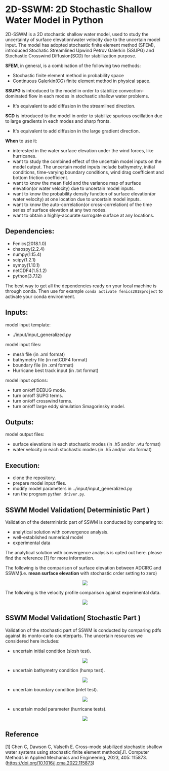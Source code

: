 2D-SSWM: 2D Stochastic Shallow Water Model in Python
================================================================

2D-SSWM is a 2D stochastic shallow water model, used to study the uncertainty of surface elevation/water velocity due to the uncertain model input.
The model has adopted stochastic finite element method (SFEM), introduced Stochatic Streamlined Upwind Petrov Galerkin (SSUPG) 
and Stochastic Crosswind Diffusion(SCD) for stabilization purpose.

**SFEM**, in general, is a combination of the following two methods:
-   Stochastic finite element method in probability space
-   Continuous Galerkin(CG) finite element method in physical space.

**SSUPG** is introduced to the model in order to stabilize convection-dominated flow in each modes in stochastic shallow water problems.
-   It's equivalent to add diffusion in the streamlined direction.

**SCD** is introduced to the model in order to stabilize spurious oscillation due to large gradients in each modes and sharp fronts.
-   It's equivalent to add diffusion in the large gradient direction.

**When** to use it:
-   interested in the water surface elevation under the wind forces, like hurricanes.
-   want to study the combined effect of the uncertain model inputs on the model output. The uncertain model inputs include bathymetry, initial conditions,
time-varying boundary conditions, wind drag coefficient and bottom friction coefficient.
-   want to know the mean field and the variance map of surface elevation(or water velocity) due to uncertain model inputs.
-   want to know the probability density function of surface elevation(or water velocity) at one location due to uncertain model inputs.
-   want to know the auto-correlation(or cross-correlation) of the time series of surface elevation at any two nodes.
-   want to obtain a highly-accurate surrogate surface at any locations.

Dependencies:
-------------

-   Fenics(2018.1.0)
-   chaospy(2.2.4)
-   numpy(1.15.4)
-   scipy(1.2.1)
-   sympy(1.10.1)
-   netCDF4(1.5.1.2)
-   python(3.7.12)

The best way to get all the dependencies ready on your local machine is through conda. Then use for example `conda activate fenics2018project` to activate your conda environment.

Inputs:
------------

model input template:
-   ./input/input_generalized.py

model input files:
-   mesh file (in .xml format)
-   bathymetry file (in netCDF4 format)
-   boundary file (in .xml format)
-   Hurricane best track input (in .txt format)

model input options:
-   turn on/off DEBUG mode.
-   turn on/off SUPG terms.
-   turn on/off crosswind terms.
-   turn on/off large eddy simulation Smagorinsky model.

Outputs:
--------

model output files:
-   surface elevations in each stochastic modes (in .h5 and/or .vtu format)
-   water velocity in each stochastic modes (in .h5 and/or .vtu format)


Execution:
----------

-   clone the repository.
-   prepare model input files.
-   modify model parameters in ../input/input_generalized.py
-   run the program `python driver.py`.

SSWM Model Validation( Deterministic Part )
---------------------------------------------

Validation of the deterministic part of SSWM is conducted by comparing to:
-   analytical solution with convergence analysis.
-   well-established numerical model
-   experimental data

The analytical solution with convergence analysis is opted out here. please find the reference [1] for more information.

The following is the
comparison of surface elevation between ADCIRC and SSWM(i.e. **mean surface elevation** with stochastic order setting
to zero)
<p align="center">
<img src="https://github.com/cc636489/research/blob/master/doc/IKE_comparison_u_eta_with_atmos_pre_faster_animation.gif">
</p>

The following is the velocity profile comparison against experimental data.
<p align="center">
<img src="https://github.com/cc636489/research/blob/master/doc/Experimental_comparison.gif">
</p>


SSWM Model Validation( Stochastic Part )
---------------------------------------------

Validation of the stochastic part of SSWM is conducted by comparing pdfs against its monto-carlo counterparts. The uncertain resources we considered here includes:
-   uncertain initial condition (slosh test).
<p align="center">
<img src="https://github.com/cc636489/research/blob/master/doc/PDF_comparison_slosh.gif">
</p>

-   uncertain bathymetry condition (hump test).
<p align="center">
<img src="https://github.com/cc636489/research/blob/master/doc/PDF_comparison_hump.gif">
</p>

-   uncertain boundary condition (inlet test).
<p align="center">
<img src="https://github.com/cc636489/research/blob/master/doc/PDF_comparison_Inlet.gif">
</p>

-   uncertain model parameter (hurricane tests).
<p align="center">
<img src="https://github.com/cc636489/research/blob/master/doc/PDF_comparison_hurricane_Harvey.gif">
</p>


Reference
----------

[1] Chen C, Dawson C, Valseth E. Cross-mode stabilized stochastic shallow water systems using stochastic finite element methods[J]. Computer Methods in Applied Mechanics and Engineering, 2023, 405: 115873. (https://doi.org/10.1016/j.cma.2022.115873)

